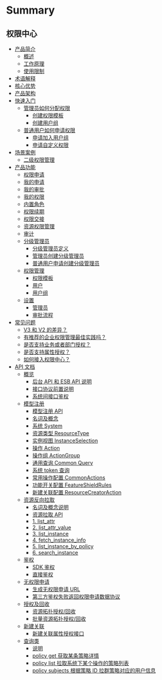 
# Summary

## 权限中心
* [产品简介]()
    * [概述](产品白皮书/产品简介/README.md)
    * [工作原理](产品白皮书/产品简介/Principle.md)
    * [使用限制](产品白皮书/产品简介/UseLimit.md)
* [术语解释](产品白皮书/术语解释/Trem.md)
* [核心优势](产品白皮书/核心优势/Feature.md)
* [产品架构](产品白皮书/产品架构/Architecture.md)
* [快速入门]()
    * [管理员如何分配权限]()
        * [创建权限模板](产品白皮书/快速入门/CreatePremissionTemplates.md)
        * [创建用户组](产品白皮书/快速入门/CreateGroups.md)
    * [普通用户如何申请权限]()
        * [申请加入用户组](产品白皮书/快速入门/ApplyToGroups.md)
        * [申请自定义权限](产品白皮书/快速入门/ApplyToCustomPermissions.md)
* [场景案例]()
    * [二级权限管理](产品白皮书/场景案例/GradingManager.md)
* [产品功能]()
    * [权限申请](产品白皮书/产品功能/PermissionsApply.md)
    * [我的申请](产品白皮书/产品功能/MyApply.md)
    * [我的审批](产品白皮书/产品功能/MyApproval.md)
    * [我的权限](产品白皮书/产品功能/MyPermissions.md)
    * [内置角色](产品白皮书/产品功能/InnerRoles.md)
    * [权限续期](产品白皮书/产品功能/Renewal.md)
    * [权限交接](产品白皮书/产品功能/PermissionTransfer.md)
    * [资源权限管理](产品白皮书/产品功能/ResourcePermissionManage.md)
    * [审计](产品白皮书/产品功能/Audit.md)
    * [分级管理员]()
        * [分级管理员定义](产品白皮书/产品功能/GradingManager.md)
        * [管理员创建分级管理员](产品白皮书/产品功能/ManagerCreate.md)
        * [普通用户申请创建分级管理员](产品白皮书/产品功能/UserApply.md)
    * [权限管理]()
        * [权限模板](产品白皮书/产品功能/PermissionTemplates.md)
        * [用户](产品白皮书/产品功能/Users.md) 
        * [用户组](产品白皮书/产品功能/Groups.md)
    * [设置]()
        * [管理员](产品白皮书/产品功能/Manager.md)
        * [审批流程](产品白皮书/产品功能/Approval.md)
* [常见问题]()
    * [V3 和 V2 的差异？](产品白皮书/常见问题/Diffv2v3.md)
    * [有推荐的企业权限管理最佳实践吗？](产品白皮书/常见问题/Bestpractise.md)
    * [是否支持业务或者部门授权？](产品白皮书/常见问题/Orggrants.md)
    * [是否支持属性授权？](产品白皮书/常见问题/Attribute.md)
    * [如何接入权限中心？](产品白皮书/常见问题/SystemAccess.md)
* [API 文档]()
    * [概览]()
        * [后台 API 和 ESB API 说明](7.0/iam_dev_docs/Reference/API/01-Overview/01-BackendAPIvsESBAPI.md)
        * [接口协议前置说明](7.0/iam_dev_docs/Reference/API/01-Overview/02-APIBasicInfo.md)
        * [系统间接口鉴权](7.0/iam_dev_docs/Reference/API/01-Overview/03-APIAuth.md)
    * [模型注册]()
        * [模型注册 API](7.0/iam_dev_docs/Reference/API/02-Model/00-API.md)
        * [名词及概念](7.0/iam_dev_docs/Reference/API/02-Model/00-Concepts.md)
        * [系统 System](7.0/iam_dev_docs/Reference/API/02-Model/10-System.md)
        * [资源类型 ResourceType](7.0/iam_dev_docs/Reference/API/02-Model/11-ResourceType.md)
        * [实例视图 InstanceSelection](7.0/iam_dev_docs/Reference/API/02-Model/12-InstanceSelection.md)
        * [操作 Action](7.0/iam_dev_docs/Reference/API/02-Model/13-Action.md)
        * [操作组 ActionGroup](7.0/iam_dev_docs/Reference/API/02-Model/14-ActionGroup.md)
        * [通用查询 Common Query](7.0/iam_dev_docs/Reference/API/02-Model/15-CommonQuery.md)
        * [系统 token 查询](7.0/iam_dev_docs/Reference/API/02-Model/16-Token.md)
        * [常用操作配置 CommonActions](7.0/iam_dev_docs/Reference/API/02-Model/17-CommonActions.md)
        * [功能开关配置 FeatureShieldRules](7.0/iam_dev_docs/Reference/API/02-Model/18-FeatureShieldRules.md)
        * [新建关联配置 ResourceCreatorAction](7.0/iam_dev_docs/Reference/API/02-Model/19-ResourceCreatorAction.md)
    * [资源反向拉取]()
        * [名词及概念说明](7.0/iam_dev_docs/Reference/API/03-Callback/00-Concepts.md)
        * [资源拉取 API](7.0/iam_dev_docs/Reference/API/03-Callback/01-API.md)
        * [1. list_attr](7.0/iam_dev_docs/Reference/API/03-Callback/10-list_attr.md)
        * [2. list_attr_value](7.0/iam_dev_docs/Reference/API/03-Callback/11-list_attr_value.md)
        * [3. list_instance](7.0/iam_dev_docs/Reference/API/03-Callback/12-list_instance.md)
        * [4. fetch_instance_info](7.0/iam_dev_docs/Reference/API/03-Callback/13-fetch_instance_info.md)
        * [5. list_instance_by_policy](7.0/iam_dev_docs/Reference/API/03-Callback/14-list_instance_by_policy.md)
        * [6. search_instance](7.0/iam_dev_docs/Reference/API/03-Callback/15-search_instance.md)
    * [鉴权]()
        * [SDK 鉴权](7.0/iam_dev_docs/Reference/API/04-Auth/01-SDK.md)
        * [直接鉴权](7.0/iam_dev_docs/Reference/API/04-Auth/02-DirectAPI.md)
    * [无权限申请]()
        * [生成无权限申请 URL](7.0/iam_dev_docs/Reference/API/05-Application/01-GenerateURL.md)
        * [第三方鉴权失败返回权限申请数据协议](7.0/iam_dev_docs/Reference/API/05-Application/02-NoPermissionData.md)
    * [授权及回收]()
        * [资源拓扑授权/回收](7.0/iam_dev_docs/Reference/API/06-GrantRevoke/01-Topology.md)
        * [批量资源拓扑授权/回收](7.0/iam_dev_docs/Reference/API/06-GrantRevoke/02-BatchTopology.md)
    * [新建关联]()
        * [新建关联属性授权接口](7.0/iam_dev_docs/Reference/API/07-ResourceCreatorAction/01-Attribute.md)
    * [查询类]()
        * [说明](7.0/iam_dev_docs/Reference/API/08-Query/README.md)
        * [policy get 获取某条策略详情](7.0/iam_dev_docs/Reference/API/08-Query/01-PolicyGet.md)
        * [policy list 拉取系统下某个操作的策略列表](7.0/iam_dev_docs/Reference/API/08-Query/02-PolicyList.md)
        * [policy subjects 根据策略 ID 拉群策略对应的用户信息](7.0/iam_dev_docs/Reference/API/08-Query/03-PolicySubjects.md)
